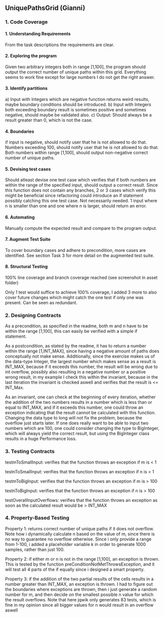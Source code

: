 ## UniquePathsGrid (Gianni)
### 1. Code Coverage
#### 1. Understanding Requirements
From the task descriptions the requirements are clear.
#### 2. Exploring the program
Given two arbitrary integers both in range [1,100], the program should output the correct number of unique paths within this grid.
Everything seems to work fine except for large numbers I do not get the right answer.
#### 3. Identify partitions
a) Input with Integers which are negative
function returns weird results, maybe boundary conditions should be introduced.
b) Input with Integers both exceeding boundary
result is sometimes positive and sometimes negative, should maybe be validated also.
c) Output:
Should always be a result greater than 0, which is not the case.
#### 4. Boundaries
if input is negative, should notify user that he is not allowed to do that.
Numbers exceeding 100, should notify user that he is not allowed to do that.
Both numbers within range [1,100], should output non-negative correct number of unique paths.
#### 5. Devising test cases
Should atleast devise one test case which verifies that if both numbers are within the range of the specified input, should output a correct result.
Since this function does not contain any branches, 2 or 3 cases which verify this might be beneficial since refactoring could introduce an if statement possibly catching this one test case.
Not necessarily needed. 1 input where n is smaller than one and one where n is larger, should return an error.
#### 6. Automating
Manually compute the expected result and compare to the program output.
#### 7. Augment Test Suite

To cover boundary cases and adhere to precondition, more cases are identified. See section Task 3 for more detail on the augmented test suite.

#### 8. Structural Testing

100% line coverage and branch coverage reached (see screenshot in asset folder)

Only 1 test would suffice to achieve 100% coverage, I added 3 more to also cover future changes which might catch the one test if only one was present. Can be seen as redundant.

### 2. Designing Contracts
As a precondition, as specified in the readme, both m and n have to be within the range [1,100], this can easily be verified with a simple if statement.

As a postcondition, as stated by the readme, it has to return a number within the range [1,INT_MAX], since having a negative amount of paths does conceptually not make sense. Additionally, since the exercise makes us of the data-type Integer, the largest number which makes sense as a result is INT_MAX, because if it exceeds this number, the result will be wrong due to int overflow, possibly also resulting in a negative number or a positive wrong result, in my example I check this within the invariant, because in the last iteration the invariant is checked aswell and verifies that the result is <= INT_Max.

As an invariant, one can check at the beginning of every iteration, whether the addition of the two numbers results in a number which is less than or equal to INT_MAX, and if it exceeds this number, one could throw an exception indicating that the result cannot be calculated with this function. Changing the data type to long will not fix the problem, because the overflow just starts later. If one does really want to be able to input two numbers which are 100, one could consider changing the type to BigInteger, which will always yield the correct result, but using the BigInteger class results in a huge Performance loss.

### 3. Testing Contracts

testmToSmallInput: verifies that the function throws an exception if m is < 1

testnToSmallInput: verifies that the function throws an exception if n is < 1

testmToBigInput: verifies that the function throws an exception if m is > 100

testnToBigInput: verifies that the function throws an exception if n is > 100

testOverallInputOverflows: verifies that the function throws an exception as soon as the calculated result would be > INT_MAX

### 4. Property-Based Testing
Property 1: returns correct number of unique paths if it does not overflow. Note how i dynamically calculate n based on the value of m, since there is no way to guarantee no overflow otherwise. Since i only provide a range from 1-100, i added a placeholder variable k in order to generate 1000 samples, rather than just 100.

Property 2: if either m or n is not in the range [1,100], an exception is thrown. This is tested by the function preConditionNotMetThrowsException, and it will test all 4 parts of the if equally since i designed a smart property.

Property 3: if the addition of the two partial results of the cells results in a number greater than INT_MAX, an exception is thrown. I had to figure out the boundaries where exceptions are thrown, then i just generate a random number for m, and then decide on the smallest possible n value for which the result overflows. Note that here jqwik only generates 83 tests, which is fine in my opinion since all bigger values for n would result in an overflow aswell


